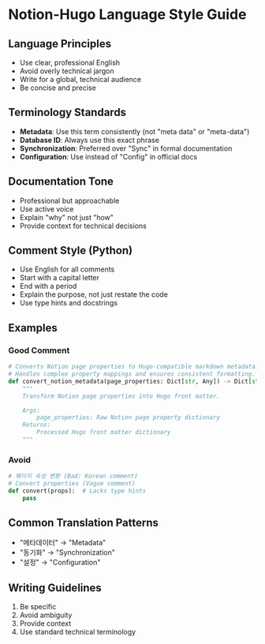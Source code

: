 # Notion-Hugo Language Style Guide

## Language Principles
- Use clear, professional English
- Avoid overly technical jargon
- Write for a global, technical audience
- Be concise and precise

## Terminology Standards
- **Metadata**: Use this term consistently (not "meta data" or "meta-data")
- **Database ID**: Always use this exact phrase
- **Synchronization**: Preferred over "Sync" in formal documentation
- **Configuration**: Use instead of "Config" in official docs

## Documentation Tone
- Professional but approachable
- Use active voice
- Explain "why" not just "how"
- Provide context for technical decisions

## Comment Style (Python)
- Use English for all comments
- Start with a capital letter
- End with a period
- Explain the purpose, not just restate the code
- Use type hints and docstrings

## Examples

### Good Comment
```python
# Converts Notion page properties to Hugo-compatible markdown metadata.
# Handles complex property mappings and ensures consistent formatting.
def convert_notion_metadata(page_properties: Dict[str, Any]) -> Dict[str, str]:
    """
    Transform Notion page properties into Hugo front matter.

    Args:
        page_properties: Raw Notion page property dictionary
    Returns:
        Processed Hugo front matter dictionary
    """
```

### Avoid
```python
# 페이지 속성 변환 (Bad: Korean comment)
# Convert properties (Vague comment)
def convert(props):  # Lacks type hints
    pass
```

## Common Translation Patterns
- "메타데이터" → "Metadata"
- "동기화" → "Synchronization"
- "설정" → "Configuration"

## Writing Guidelines
1. Be specific
2. Avoid ambiguity
3. Provide context
4. Use standard technical terminology